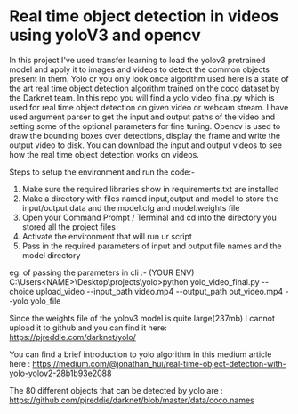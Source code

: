 # Real time object detection in videos using yoloV3 and opencv

   In this project I've used transfer learning to load the yolov3 pretrained model and apply it to images and videos to detect the common objects present in them. Yolo or you only look once algorithm used  here is a state of the art real time object detection algorithm trained on the coco dataset by the Darknet team. In this repo you will find a yolo_video_final.py which is used for real time object detection on given video or webcam stream. I have used argument parser to get the input and output paths of the video and setting some of the optional parameters for fine tuning. Opencv is used to draw the bounding boxes over detections, display the frame and write the output video to disk. You can download the input and output videos to see how the real time object detection works on videos.
   
   
Steps to setup the environment and run the code:-
1. Make sure the required libraries show in requirements.txt are installed 
2. Make a directory with files named input,output and model to store the input/output data and the model.cfg and model.weights file
3. Open your Command Prompt / Terminal and cd into the directory you stored all the project files
4. Activate the environment that will run ur script
5. Pass in the required parameters of input and output file names and the model directory 


eg. of passing the parameters in cli :-
(YOUR ENV) C:\Users\<NAME>\Desktop\projects\yolo>python yolo_video_final.py --choice upload_video --input_path video.mp4 --output_path out_video.mp4 --yolo yolo_file
   
Since the weights file of the yolov3 model is quite large(237mb) I cannot upload it to github and you can find it here: https://pjreddie.com/darknet/yolo/
	 
	 
You can find a brief introduction to yolo algorithm in this medium article here : https://medium.com/@jonathan_hui/real-time-object-detection-with-yolo-yolov2-28b1b93e2088


The 80 different objects that can be detected by yolo are : https://github.com/pjreddie/darknet/blob/master/data/coco.names
